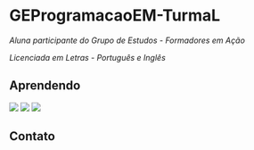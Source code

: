 # GEProgramacaoEM-TurmaL
_Aluna participante do Grupo de Estudos - Formadores em Ação_

_Licenciada em Letras - Português e Inglês_

## Aprendendo

![](https://img.shields.io/badge/JavaScript-323330?style=for-the-badge&logo=javascript&logoColor=F7DF1E)
![](https://img.shields.io/badge/HTML5-E34F26?style=for-the-badge&logo=html5&logoColor=white)
![](https://img.shields.io/badge/Scratch-4D97FF?style=for-the-badge&logo=Scratch&logoColor=white)

## Contato



